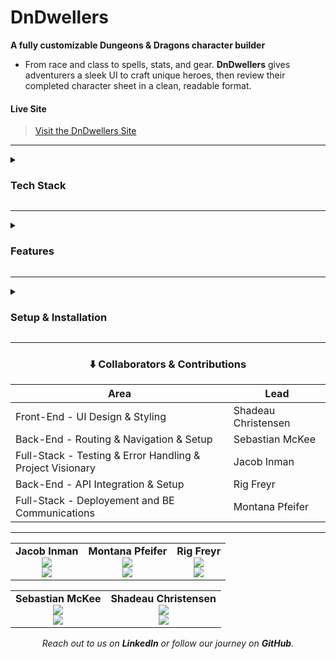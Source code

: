 <td align="center">
  <h1>DnDwellers</h1>
  <p><strong>A fully customizable Dungeons &amp; Dragons character builder</strong></p>
</td>

- From race and class to spells, stats, and gear. **DnDwellers** gives adventurers a sleek UI to craft unique heroes, then review their completed character sheet in a clean, readable format.

#### Live Site

> [Visit the DnDwellers Site](https://dndweller.onrender.com/)

---
<details>
  <summary><h3><strong>Tech Stack</strong></h3></summary>


- [React](https://reactjs.org/)
- [Vite](https://vitejs.dev/)
- CSS Modules / Custom Styling
- Backend: [Ruby on Rails API](https://github.com/YOUR-BE-REPO-HERE)

</details>


---

<details>
  <summary><h3><strong>Features</strong></h3></summary>


- Select Race, Class, Gender, and Spells and Skills
- Allocate stat points using standard D&D 27-point buy rules
- Choose class-appropriate spells, armor, and weapons
- Visual character preview using custom token images
- Final character sheet styled like a real tabletop reference card
- Spell slots, proficiency bonuses, modifiers, and more included

</details>




---

<details>
  <summary><h3><strong>Setup & Installation</strong></h3></summary>

Want to clone the realm and run it locally? Follow the steps below:

1. Clone the repository
`git clone`

2. Navigate into the project folder
`cd dndweller-fe`

3. Install dependencies
`npm install`

4. Run the frontend
`npm run dev`

</details>


---

<div align="center">
  
### ⬇️ Collaborators & Contributions


  | Area | Lead |
  |------|------|
  | Front-End - UI Design & Styling | Shadeau Christensen |
  | Back-End - Routing & Navigation & Setup | Sebastian McKee |
  | Full-Stack - Testing & Error Handling & Project Visionary | Jacob Inman |
  | Back-End - API Integration & Setup | Rig Freyr |
  | Full-Stack - Deployement and BE Communications | Montana Pfeifer |

  ---
  
  <table>
    <tr>
      <td align="center">
        <strong>Jacob Inman</strong><br/>
        <a href="https://github.com/jinman14">
          <img src="https://img.shields.io/badge/GitHub-jinman14-800080?logo=github&style=for-the-badge" />
        </a><br/>
        <a href="https://www.linkedin.com/in/jacobinman">
          <img src="https://img.shields.io/badge/LinkedIn-jacobinman-800080?logo=linkedin&style=for-the-badge" />
        </a>
      </td>
      <td align="center">
        <strong>Montana Pfeifer</strong><br/>
        <a href="https://github.com/Montana-Pfeifer">
          <img src="https://img.shields.io/badge/GitHub-Montana--Pfeifer-FFD700?logo=github&style=for-the-badge" />
        </a><br/>
        <a href="https://www.linkedin.com/in/montanapfeifer/">
          <img src="https://img.shields.io/badge/LinkedIn-montanapfeifer-FFD700?logo=linkedin&style=for-the-badge" />
        </a>
      </td>
      <td align="center">
        <strong>Rig Freyr</strong><br/>
        <a href="https://github.com/ontruster74">
          <img src="https://img.shields.io/badge/GitHub-ontruster74-228B22?logo=github&style=for-the-badge" />
        </a><br/>
        <a href="https://www.linkedin.com/in/rigfreyr/">
          <img src="https://img.shields.io/badge/LinkedIn-rigfreyr-228B22?logo=linkedin&style=for-the-badge" />
        </a>
      </td>
    </tr>
  </table>
  
  <table>
    <tr>
      <td align="center">
        <strong>Sebastian McKee</strong><br/>
        <a href="https://github.com/0nehundr3d">
          <img src="https://img.shields.io/badge/GitHub-0nehundr3d-00FFFF?logo=github&style=for-the-badge" />
        </a><br/>
        <a href="https://www.linkedin.com/in/sebastiankmckee/">
          <img src="https://img.shields.io/badge/LinkedIn-sebastiankmckee-00FFFF?logo=linkedin&style=for-the-badge" />
        </a>
      </td>
      <td align="center">
        <strong>Shadeau Christensen</strong><br/>
        <a href="https://github.com/shadeauchristensen">
          <img src="https://img.shields.io/badge/GitHub-shadeauchristensen-C71585?logo=github&style=for-the-badge" />
        </a><br/>
        <a href="https://www.linkedin.com/in/shadeauchristensen/">
          <img src="https://img.shields.io/badge/LinkedIn-shadeauchristensen-C71585?logo=linkedin&style=for-the-badge" />
        </a>
      </td>
    </tr>
  </table>
</div>

<p align="center">
  <em>Reach out to us on <strong>LinkedIn</strong> or follow our journey on <strong>GitHub</strong>.</em>
</p>
